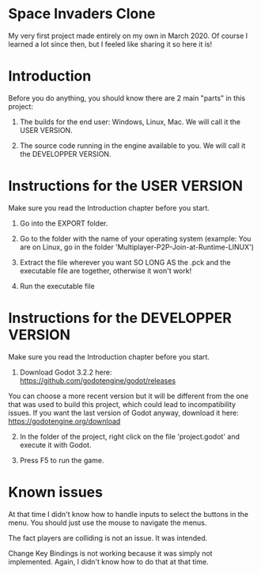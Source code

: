 # Space Invaders Clone
My very first project made entirely on my own in March 2020.
Of course I learned a lot since then, but I feeled like sharing it so here it is!


# Introduction

Before you do anything, you should know there are 2 main "parts" in this project:

1) The builds for the end user: Windows, Linux, Mac. We will call it the USER VERSION.

2) The source code running in the engine available to you. We will call it the DEVELOPPER VERSION.




# Instructions for the USER VERSION

Make sure you read the Introduction chapter before you start.

1) Go into the EXPORT folder.

2) Go to the folder with the name of your operating system (example: You are on Linux, go in the folder 'Multiplayer-P2P-Join-at-Runtime-LINUX')

3) Extract the file wherever you want SO LONG AS the .pck and the executable file are together, otherwise it won't work!

4) Run the executable file




# Instructions for the DEVELOPPER VERSION

Make sure you read the Introduction chapter before you start.

1) Download Godot 3.2.2 here: https://github.com/godotengine/godot/releases

You can choose a more recent version but it will be different from the one that was used to build this project, which could lead to incompatibility issues. If you want the last version of Godot anyway, download it here: https://godotengine.org/download

2) In the folder of the project, right click on the file 'project.godot' and execute it with Godot.

3) Press F5 to run the game.



# Known issues

At that time I didn't know how to handle inputs to select the buttons in the menu.
You should just use the mouse to navigate the menus.

The fact players are colliding is not an issue. It was intended.

Change Key Bindings is not working because it was simply not implemented.
Again, I didn't know how to do that at that time.
